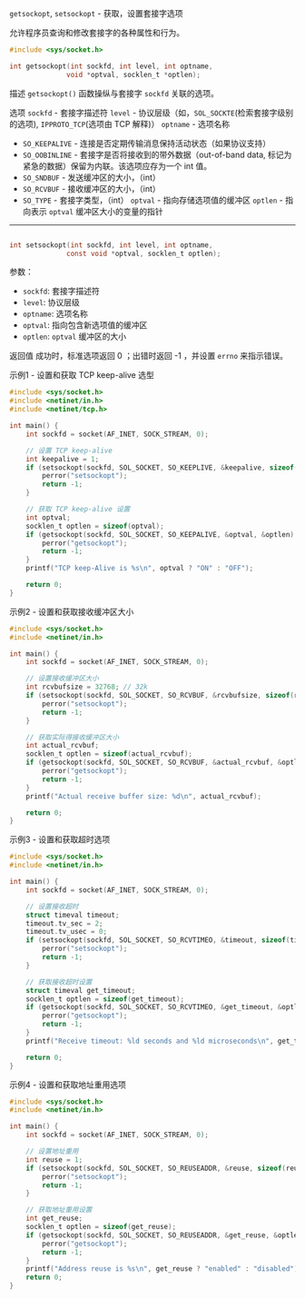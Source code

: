 `getsockopt`, `setsockopt` - 获取，设置套接字选项

允许程序员查询和修改套接字的各种属性和行为。

```c
#include <sys/socket.h>

int getsockopt(int sockfd, int level, int optname,
              void *optval, socklen_t *optlen);
```
描述
`getsockopt()` 函数操纵与套接字 `sockfd` 关联的选项。 

选项
`sockfd` - 套接字描述符
`level` - 协议层级（如，`SOL_SOCKTE`(检索套接字级别的选项), `IPPROTO_TCP`(选项由 TCP 解释)）
`optname` - 选项名称
- `SO_KEEPALIVE` - 连接是否定期传输消息保持活动状态（如果协议支持）
- `SO_OOBINLINE` - 套接字是否将接收到的带外数据（out-of-band data, 标记为紧急的数据）保留为内联。该选项应存为一个 int 值。
- `SO_SNDBUF` - 发送缓冲区的大小，（int）
- `SO_RCVBUF` - 接收缓冲区的大小，（int）
- `SO_TYPE` - 套接字类型，（int）
`optval` - 指向存储选项值的缓冲区
`optlen` - 指向表示 `optval` 缓冲区大小的变量的指针

---

```c

int setsockopt(int sockfd, int level, int optname,
              const void *optval, socklen_t optlen);
```

参数：
- `sockfd`: 套接字描述符
- `level`: 协议层级
- `optname`: 选项名称
- `optval`: 指向包含新选项值的缓冲区
- `optlen`: `optval` 缓冲区的大小


返回值
成功时，标准选项返回 0 ；出错时返回 -1 ，并设置 `errno` 来指示错误。

示例1 - 设置和获取 TCP keep-alive 选型
```c
#include <sys/socket.h>
#include <netinet/in.h>
#include <netinet/tcp.h>

int main() {
    int sockfd = socket(AF_INET, SOCK_STREAM, 0);

    // 设置 TCP keep-alive
    int keepalive = 1;
    if (setsockopt(sockfd, SOL_SOCKET, SO_KEEPLIVE, &keepalive, sizeof(keepalive)) < 0) {
        perror("setsockopt");
        return -1;
    }

    // 获取 TCP keep-alive 设置
    int optval;
    socklen_t optlen = sizeof(optval);
    if (getsockopt(sockfd, SOL_SOCKET, SO_KEEPALIVE, &optval, &optlen) < 0) {
        perror("getsockopt");
        return -1;
    }
    printf("TCP keep-Alive is %s\n", optval ? "ON" : "OFF");

    return 0;
}
```

示例2 - 设置和获取接收缓冲区大小
```c
#include <sys/socket.h>
#include <netinet/in.h>

int main() {
    int sockfd = socket(AF_INET, SOCK_STREAM, 0);

    // 设置接收缓冲区大小
    int rcvbufsize = 32768; // 32k
    if (setsockopt(sockfd, SOL_SOCKET, SO_RCVBUF, &rcvbufsize, sizeof(rcvbufsize)) < 0) {
        perror("setsockopt");
        return -1;
    }

    // 获取实际得接收缓冲区大小
    int actual_rcvbuf;
    socklen_t optlen = sizeof(actual_rcvbuf);
    if (getsockopt(sockfd, SOL_SOCKET, SO_RCVBUF, &actual_rcvbuf, &optlen) < 0) {
        perror("getsockopt");
        return -1;
    }
    printf("Actual receive buffer size: %d\n", actual_rcvbuf);

    return 0;
}
```

示例3 - 设置和获取超时选项
```c
#include <sys/socket.h>
#include <netinet/in.h>

int main() {
    int sockfd = socket(AF_INET, SOCK_STREAM, 0);

    // 设置接收超时
    struct timeval timeout;
    timeout.tv_sec = 2;
    timeout.tv_usec = 0;
    if (setsockopt(sockfd, SOL_SOCKET, SO_RCVTIMEO, &timeout, sizeof(timeout)) < 0) {
        perror("setsockopt");
        return -1;
    }

    // 获取接收超时设置
    struct timeval get_timeout;
    socklen_t optlen = sizeof(get_timeout);
    if (getsockopt(sockfd, SOL_SOCKET, SO_RCVTIMEO, &get_timeout, &optlen) < 0) {
        perror("getsockopt");
        return -1;
    }
    printf("Receive timeout: %ld seconds and %ld microseconds\n", get_timeout.tv_sec, get_timeout.tv_usec);

    return 0;
}
```

示例4 - 设置和获取地址重用选项
```c
#include <sys/socket.h>
#include <netinet/in.h>

int main() {
    int sockfd = socket(AF_INET, SOCK_STREAM, 0);

    // 设置地址重用
    int reuse = 1;
    if (setsockopt(sockfd, SOL_SOCKET, SO_REUSEADDR, &reuse, sizeof(reuse)) < 0) {
        perror("setsockopt");
        return -1;
    }

    // 获取地址重用设置
    int get_reuse;
    socklen_t optlen = sizeof(get_reuse);
    if (getsockopt(sockfd, SOL_SOCKET, SO_REUSEADDR, &get_reuse, &optlen) < 0) {
        perror("getsockopt");
        return -1; 
    } 
    printf("Address reuse is %s\n", get_reuse ? "enabled" : "disabled"); 
    return 0; 
}
```